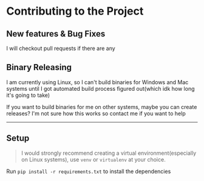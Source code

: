 # Contributing to the Project

## New features & Bug Fixes

I will checkout pull requests if there are any

## Binary Releasing

I am currently using Linux, so I can't build binaries for Windows and Mac systems until I got automated build process figured out(which idk how long it's going to take)

If you want to build binaries for me on other systems, maybe you can create releases? I'm not sure how this works so contact me if you want to help

---

## Setup

> I would strongly recommend creating a virtual environment(especially on Linux systems), use `venv` or `virtualenv` at your choice.

Run `pip install -r requirements.txt` to install the dependencies
